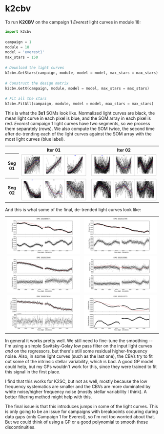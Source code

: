 # k2cbv

To run **K2CBV** on the campaign 1 *Everest* light curves in module 18:

```python
import k2cbv

campaign = 1
module = 18
model = 'everest1'
max_stars = 150

# Download the light curves
k2cbv.GetStars(campaign, module, model = model, max_stars = max_stars)

# Construct the design matrix
k2cbv.GetX(campaign, module, model = model, max_stars = max_stars)

# Fit all the stars
k2cbv.FitAll(campaign, module, model = model, max_stars = max_stars)
```

This is what the **3x1** SOMs look like. Normalized light curves are black, the mean light curve in each pixel is blue, and the SOM array in each pixel is red. *Everest* campaign 1 light curves have two segments, so we process them separately (rows). We also compute the SOM twice, the second time after de-trending each of the light curves against the SOM array with the most light curves (blue label).
<table style="width:100%">
  <tr>
  <td></td>
    <th>Iter 01</th>
    <th>Iter 02</th> 
  </tr>
  <tr>
    <th scope="row">Seg 01</th>
    <td><img src="img/Seg01_Iter01.png"></td>
    <td><img src="img/Seg01_Iter02.png"></td> 
  </tr>
  <tr>
    <th scope="row">Seg 02</th>
    <td><img src="img/Seg02_Iter01.png"></td>
    <td><img src="img/Seg02_Iter02.png"></td> 
  </tr>
</table>

And this is what some of the final, de-trended light curves look like:

<table style="width:100%">
  <tr>
    <td><img src="img/201585871.png"></td>
    <td><img src="img/201511795.png"></td> 
  </tr>
  <tr>
    <td><img src="img/201513508.png"></td>
    <td><img src="img/201515581.png"></td> 
  </tr>
  <tr>
    <td><img src="img/201517616.png"></td>
    <td><img src="img/201511273.png"></td> 
  </tr>
</table>

In general it works pretty well. We still need to fine-tune the smoothing -- I'm using a simple Savitsky-Golay low pass filter on the input light curves *and* on the regressors, but there's still some residual higher-frequency noise. Also, in some light curves (such as the last one), the CBVs try to fit out some of the intrinsic stellar variability, which is bad. A good GP model could help, but my GPs wouldn't work for this, since they were trained to fit this signal in the first place.

I find that this works for K2SC, but not as well, mostly because the low frequency systematics are smaller and the CBVs are more dominated by white noise/higher frequency noise (mostly stellar variability I think). A better filtering method might help with this.

The final issue is that this introduces jumps in some of the light curves. This is only going to be an issue for campaigns with breakpoints occuring during data gaps (only Campaign 1 for Everest), so I'm not too worried about that. But we could think of using a GP or a good polynomial to smooth those discontinuities.
